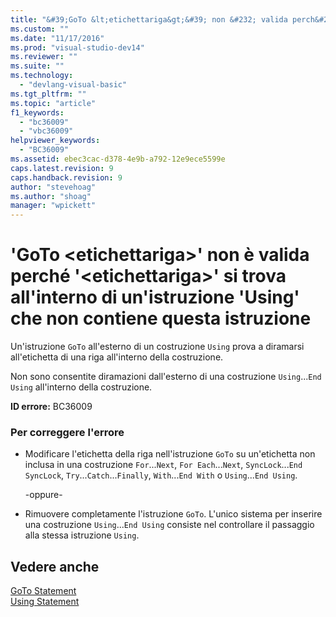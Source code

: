 ```yaml
---
title: "&#39;GoTo &lt;etichettariga&gt;&#39; non &#232; valida perch&#233; &#39;&lt;etichettariga&gt;&#39; si trova all&#39;interno di un&#39;istruzione &#39;Using&#39; che non contiene questa istruzione | Microsoft Docs"
ms.custom: ""
ms.date: "11/17/2016"
ms.prod: "visual-studio-dev14"
ms.reviewer: ""
ms.suite: ""
ms.technology: 
  - "devlang-visual-basic"
ms.tgt_pltfrm: ""
ms.topic: "article"
f1_keywords: 
  - "bc36009"
  - "vbc36009"
helpviewer_keywords: 
  - "BC36009"
ms.assetid: ebec3cac-d378-4e9b-a792-12e9ece5599e
caps.latest.revision: 9
caps.handback.revision: 9
author: "stevehoag"
ms.author: "shoag"
manager: "wpickett"
---
```

# &#39;GoTo &lt;etichettariga&gt;&#39; non &#232; valida perch&#233; &#39;&lt;etichettariga&gt;&#39; si trova all&#39;interno di un&#39;istruzione &#39;Using&#39; che non contiene questa istruzione
Un'istruzione `GoTo` all'esterno di un costruzione `Using` prova a diramarsi all'etichetta di una riga all'interno della costruzione.  
  
 Non sono consentite diramazioni dall'esterno di una costruzione `Using`...`End Using` all'interno della costruzione.  
  
 **ID errore:** BC36009  
  
### Per correggere l'errore  
  
-   Modificare l'etichetta della riga nell'istruzione `GoTo` su un'etichetta non inclusa in una costruzione `For`...`Next`, `For Each`...`Next`, `SyncLock`...`End SyncLock`, `Try`...`Catch`...`Finally`, `With`...`End With` o `Using`...`End Using`.  
  
     \-oppure\-  
  
-   Rimuovere completamente l'istruzione `GoTo`. L'unico sistema per inserire una costruzione `Using`...`End Using` consiste nel controllare il passaggio alla stessa istruzione `Using`.  
  
## Vedere anche  
 [GoTo Statement](../Topic/GoTo%20Statement.md)   
 [Using Statement](../Topic/Using%20Statement%20\(Visual%20Basic\).md)